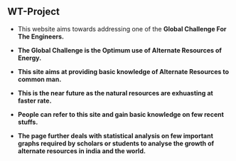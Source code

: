 ## WT-Project

* This website aims towards addressing one of the <b>Global Challenge For The Engineers.
  
* The Global Challenge is the <b>Optimum use of Alternate Resources of Energy.
        
* This site aims at providing basic knowledge of Alternate Resources to common man.
        
* This is the near future as the natural resources are exhuasting at faster rate.

* People can refer to this site and gain basic knowledge on few recent stuffs.
        
* The page further deals with statistical analysis on few important graphs required by scholars or students to analyse the growth of alternate resources in india and the world.
